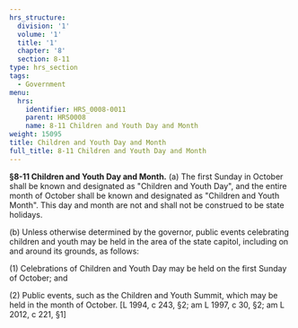 ```yaml
---
hrs_structure:
  division: '1'
  volume: '1'
  title: '1'
  chapter: '8'
  section: 8-11
type: hrs_section
tags:
  - Government
menu:
  hrs:
    identifier: HRS_0008-0011
    parent: HRS0008
    name: 8-11 Children and Youth Day and Month
weight: 15095
title: Children and Youth Day and Month
full_title: 8-11 Children and Youth Day and Month
---
```

**§8-11 Children and Youth Day and Month.** (a) The first Sunday in October shall be known and designated as "Children and Youth Day", and the entire month of October shall be known and designated as "Children and Youth Month". This day and month are not and shall not be construed to be state holidays.

(b) Unless otherwise determined by the governor, public events celebrating children and youth may be held in the area of the state capitol, including on and around its grounds, as follows:

(1) Celebrations of Children and Youth Day may be held on the first Sunday of October; and

(2) Public events, such as the Children and Youth Summit, which may be held in the month of October. [L 1994, c 243, §2; am L 1997, c 30, §2; am L 2012, c 221, §1]